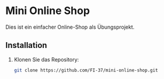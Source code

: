 # Mini Online Shop

Dies ist ein einfacher Online-Shop als Übungsprojekt.

## Installation

1. Klonen Sie das Repository:
   ```bash
   git clone https://github.com/FI-37/mini-online-shop.git

